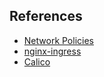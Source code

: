 
## References
- [Network Policies](https://kubernetes.io/docs/concepts/services-networking/network-policies/)
- [nginx-ingress](https://docs.nginx.com/nginx-ingress-controller/)
- [Calico](https://docs.tigera.io/calico/latest/about/)
